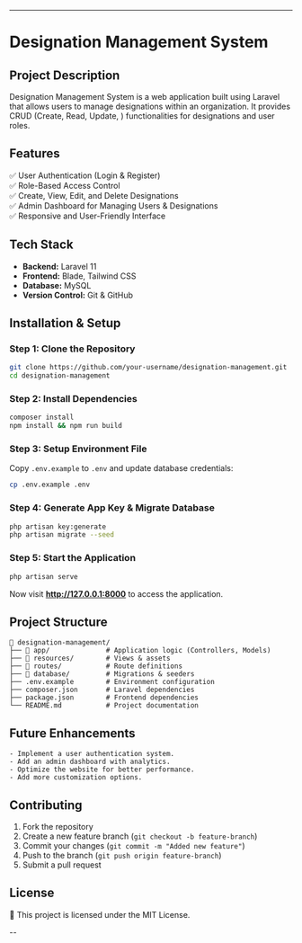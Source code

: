
---

# **Designation Management System**  

## **Project Description**  
Designation Management System is a web application built using Laravel that allows users to manage designations within an organization. It provides CRUD (Create, Read, Update, ) functionalities for designations and user roles.  

## **Features**  
✅ User Authentication (Login & Register)  
✅ Role-Based Access Control  
✅ Create, View, Edit, and Delete Designations  
✅ Admin Dashboard for Managing Users & Designations  
✅ Responsive and User-Friendly Interface  

## **Tech Stack**  
- **Backend:** Laravel 11  
- **Frontend:** Blade, Tailwind CSS  
- **Database:** MySQL  
- **Version Control:** Git & GitHub  

## **Installation & Setup**  

### **Step 1: Clone the Repository**  
```bash
git clone https://github.com/your-username/designation-management.git
cd designation-management
```

### **Step 2: Install Dependencies**  
```bash
composer install
npm install && npm run build
```

### **Step 3: Setup Environment File**  
Copy `.env.example` to `.env` and update database credentials:  
```bash
cp .env.example .env
```

### **Step 4: Generate App Key & Migrate Database**  
```bash
php artisan key:generate
php artisan migrate --seed
```

### **Step 5: Start the Application**  
```bash
php artisan serve
```
Now visit **http://127.0.0.1:8000** to access the application.  

## **Project Structure**  
```
📂 designation-management/
├── 📂 app/              # Application logic (Controllers, Models)
├── 📂 resources/        # Views & assets
├── 📂 routes/           # Route definitions
├── 📂 database/         # Migrations & seeders
├── .env.example        # Environment configuration
├── composer.json       # Laravel dependencies
├── package.json        # Frontend dependencies
└── README.md           # Project documentation
```

## **Future Enhancements**  
    - Implement a user authentication system.
    - Add an admin dashboard with analytics.
    - Optimize the website for better performance.
    - Add more customization options.



## **Contributing**  
1. Fork the repository  
2. Create a new feature branch (`git checkout -b feature-branch`)  
3. Commit your changes (`git commit -m "Added new feature"`)  
4. Push to the branch (`git push origin feature-branch`)  
5. Submit a pull request  

## **License**  
📜 This project is licensed under the MIT License.  

--
